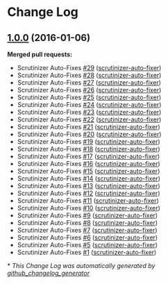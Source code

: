 # Change Log

## [1.0.0](https://github.com/gordonbanderson/silverstripe-elastica/tree/1.0.0) (2016-01-06)
**Merged pull requests:**

- Scrutinizer Auto-Fixes [\#29](https://github.com/gordonbanderson/silverstripe-elastica/pull/29) ([scrutinizer-auto-fixer](https://github.com/scrutinizer-auto-fixer))
- Scrutinizer Auto-Fixes [\#28](https://github.com/gordonbanderson/silverstripe-elastica/pull/28) ([scrutinizer-auto-fixer](https://github.com/scrutinizer-auto-fixer))
- Scrutinizer Auto-Fixes [\#27](https://github.com/gordonbanderson/silverstripe-elastica/pull/27) ([scrutinizer-auto-fixer](https://github.com/scrutinizer-auto-fixer))
- Scrutinizer Auto-Fixes [\#26](https://github.com/gordonbanderson/silverstripe-elastica/pull/26) ([scrutinizer-auto-fixer](https://github.com/scrutinizer-auto-fixer))
- Scrutinizer Auto-Fixes [\#25](https://github.com/gordonbanderson/silverstripe-elastica/pull/25) ([scrutinizer-auto-fixer](https://github.com/scrutinizer-auto-fixer))
- Scrutinizer Auto-Fixes [\#24](https://github.com/gordonbanderson/silverstripe-elastica/pull/24) ([scrutinizer-auto-fixer](https://github.com/scrutinizer-auto-fixer))
- Scrutinizer Auto-Fixes [\#23](https://github.com/gordonbanderson/silverstripe-elastica/pull/23) ([scrutinizer-auto-fixer](https://github.com/scrutinizer-auto-fixer))
- Scrutinizer Auto-Fixes [\#22](https://github.com/gordonbanderson/silverstripe-elastica/pull/22) ([scrutinizer-auto-fixer](https://github.com/scrutinizer-auto-fixer))
- Scrutinizer Auto-Fixes [\#21](https://github.com/gordonbanderson/silverstripe-elastica/pull/21) ([scrutinizer-auto-fixer](https://github.com/scrutinizer-auto-fixer))
- Scrutinizer Auto-Fixes [\#20](https://github.com/gordonbanderson/silverstripe-elastica/pull/20) ([scrutinizer-auto-fixer](https://github.com/scrutinizer-auto-fixer))
- Scrutinizer Auto-Fixes [\#19](https://github.com/gordonbanderson/silverstripe-elastica/pull/19) ([scrutinizer-auto-fixer](https://github.com/scrutinizer-auto-fixer))
- Scrutinizer Auto-Fixes [\#18](https://github.com/gordonbanderson/silverstripe-elastica/pull/18) ([scrutinizer-auto-fixer](https://github.com/scrutinizer-auto-fixer))
- Scrutinizer Auto-Fixes [\#17](https://github.com/gordonbanderson/silverstripe-elastica/pull/17) ([scrutinizer-auto-fixer](https://github.com/scrutinizer-auto-fixer))
- Scrutinizer Auto-Fixes [\#16](https://github.com/gordonbanderson/silverstripe-elastica/pull/16) ([scrutinizer-auto-fixer](https://github.com/scrutinizer-auto-fixer))
- Scrutinizer Auto-Fixes [\#15](https://github.com/gordonbanderson/silverstripe-elastica/pull/15) ([scrutinizer-auto-fixer](https://github.com/scrutinizer-auto-fixer))
- Scrutinizer Auto-Fixes [\#14](https://github.com/gordonbanderson/silverstripe-elastica/pull/14) ([scrutinizer-auto-fixer](https://github.com/scrutinizer-auto-fixer))
- Scrutinizer Auto-Fixes [\#13](https://github.com/gordonbanderson/silverstripe-elastica/pull/13) ([scrutinizer-auto-fixer](https://github.com/scrutinizer-auto-fixer))
- Scrutinizer Auto-Fixes [\#12](https://github.com/gordonbanderson/silverstripe-elastica/pull/12) ([scrutinizer-auto-fixer](https://github.com/scrutinizer-auto-fixer))
- Scrutinizer Auto-Fixes [\#11](https://github.com/gordonbanderson/silverstripe-elastica/pull/11) ([scrutinizer-auto-fixer](https://github.com/scrutinizer-auto-fixer))
- Scrutinizer Auto-Fixes [\#10](https://github.com/gordonbanderson/silverstripe-elastica/pull/10) ([scrutinizer-auto-fixer](https://github.com/scrutinizer-auto-fixer))
- Scrutinizer Auto-Fixes [\#9](https://github.com/gordonbanderson/silverstripe-elastica/pull/9) ([scrutinizer-auto-fixer](https://github.com/scrutinizer-auto-fixer))
- Scrutinizer Auto-Fixes [\#8](https://github.com/gordonbanderson/silverstripe-elastica/pull/8) ([scrutinizer-auto-fixer](https://github.com/scrutinizer-auto-fixer))
- Scrutinizer Auto-Fixes [\#7](https://github.com/gordonbanderson/silverstripe-elastica/pull/7) ([scrutinizer-auto-fixer](https://github.com/scrutinizer-auto-fixer))
- Scrutinizer Auto-Fixes [\#6](https://github.com/gordonbanderson/silverstripe-elastica/pull/6) ([scrutinizer-auto-fixer](https://github.com/scrutinizer-auto-fixer))
- Scrutinizer Auto-Fixes [\#5](https://github.com/gordonbanderson/silverstripe-elastica/pull/5) ([scrutinizer-auto-fixer](https://github.com/scrutinizer-auto-fixer))
- Scrutinizer Auto-Fixes [\#1](https://github.com/gordonbanderson/silverstripe-elastica/pull/1) ([scrutinizer-auto-fixer](https://github.com/scrutinizer-auto-fixer))



\* *This Change Log was automatically generated by [github_changelog_generator](https://github.com/skywinder/Github-Changelog-Generator)*